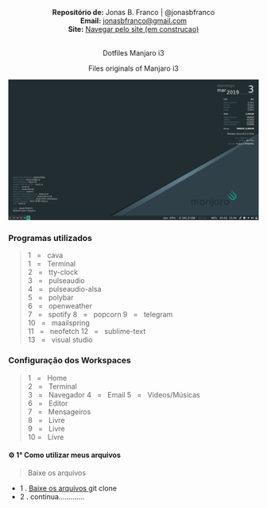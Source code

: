 
<p align='center'><b>Repositório de:</b> Jonas B. Franco | @jonasbfranco<br>
<b>Email:</b> <a href='mailto:jonasbfranco@gmail.com'>jonasbfranco@gmail.com</a><br>
<b>Site:</b> <a href='https://jonasbfranco.github.io/'>Navegar pelo site (em construcao)</a></p>

<p align='center'><br> Dotfiles Manjaro i3 </p>
<p align='center'> Files originals of Manjaro i3 </p>


![Print of Desktop Manjaro i3](https://github.com/jonasbfranco/dotfiles_manjaro_i3/blob/master/desktop_print.png)

### Programas utilizados
> 1&nbsp;&nbsp;&nbsp;=&nbsp;&nbsp;&nbsp;cava  
> 1&nbsp;&nbsp;&nbsp;=&nbsp;&nbsp;&nbsp;Terminal  
> 2&nbsp;&nbsp;&nbsp;=&nbsp;&nbsp;&nbsp;tty-clock  
> 3&nbsp;&nbsp;&nbsp;=&nbsp;&nbsp;&nbsp;pulseaudio  
> 4&nbsp;&nbsp;&nbsp;=&nbsp;&nbsp;&nbsp;pulseaudio-alsa  
> 5&nbsp;&nbsp;&nbsp;=&nbsp;&nbsp;&nbsp;polybar  
> 6&nbsp;&nbsp;&nbsp;=&nbsp;&nbsp;&nbsp;openweather  
> 7&nbsp;&nbsp;&nbsp;=&nbsp;&nbsp;&nbsp;spotify 
> 8&nbsp;&nbsp;&nbsp;=&nbsp;&nbsp;&nbsp;popcorn 
> 9&nbsp;&nbsp;&nbsp;=&nbsp;&nbsp;&nbsp;telegram  
> 10&nbsp;&nbsp;&nbsp;=&nbsp;&nbsp;&nbsp;maailspring  
> 11&nbsp;&nbsp;&nbsp;=&nbsp;&nbsp;&nbsp;neofetch 
> 12&nbsp;&nbsp;&nbsp;=&nbsp;&nbsp;&nbsp;sublime-text  
> 13&nbsp;&nbsp;&nbsp;=&nbsp;&nbsp;&nbsp;visual studio  


### Configuração dos Workspaces
> 1&nbsp;&nbsp;&nbsp;=&nbsp;&nbsp;&nbsp;Home  
> 2&nbsp;&nbsp;&nbsp;=&nbsp;&nbsp;&nbsp;Terminal  
> 3&nbsp;&nbsp;&nbsp;=&nbsp;&nbsp;&nbsp;Navegador 
> 4&nbsp;&nbsp;&nbsp;=&nbsp;&nbsp;&nbsp;Email 
> 5&nbsp;&nbsp;&nbsp;=&nbsp;&nbsp;&nbsp;Vídeos/Músicas  
> 6&nbsp;&nbsp;&nbsp;=&nbsp;&nbsp;&nbsp;Editor  
> 7&nbsp;&nbsp;&nbsp;=&nbsp;&nbsp;&nbsp;Mensageiros  
> 8&nbsp;&nbsp;&nbsp;=&nbsp;&nbsp;&nbsp;Livre  
> 9&nbsp;&nbsp;&nbsp;=&nbsp;&nbsp;&nbsp;Livre  
> 10&nbsp;=&nbsp;&nbsp;&nbsp;Livre  


#### ⚙ 1° Como utilizar meus arquivos 
> Baixe os arquivos 
* 1 . [Baixe os arquivos ](https://github.com/jonasbfranco/dotfiles_manjaro_i3.git ) git clone  
* 2 . continua.............  




